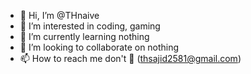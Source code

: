- 👋 Hi, I’m @THnaive
- 👀 I’m interested in coding, gaming 
- 🌱 I’m currently learning nothing 
- 💞️ I’m looking to collaborate on nothing 
- 📫 How to reach me don't 🙂 (thsajid2581@gmail.com)

<!---
THnaive/THnaive is a ✨ special ✨ repository because its `README.md` (this file) appears on your GitHub profile.
You can click the Preview link to take a look at your changes.
--->

